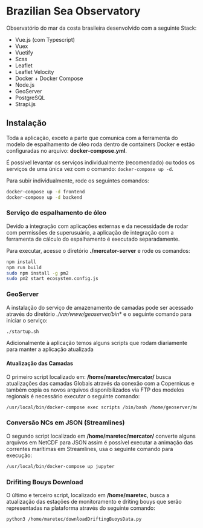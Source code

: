 # Brazilian Sea Observatory

Observatório do mar da costa brasileira desenvolvido com a seguinte Stack:

- Vue.js (com Typescript)
- Vuex
- Vuetify
- Scss
- Leaflet
- Leaflet Velocity
- Docker + Docker Compose
- Node.js
- GeoServer
- PostgreSQL
- Strapi.js

## Instalação

Toda a aplicação, exceto a parte que comunica com a ferramenta do modelo de espalhamento de óleo roda dentro de containers Docker e estão configuradas no arquivo: **docker-compose.yml**.

É possível levantar os serviços individualmente (recomendado) ou todos os serviços de uma única vez com o comando: `docker-compose up -d`.

Para subir individualmente, rode os seguintes comandos:

```bash
docker-compose up -d frontend
docker-compose up -d backend
```

### Serviço de espalhamento de óleo

Devido a integração com aplicações externas e da necessidade de rodar com permissões de superusuário, a aplicação de integração com a ferramenta de cálculo do espalhamento é executado separadamente.

Para executar, acesse o diretório **./mercator-server** e rode os comandos:

```bash
npm install
npm run build
sudo npm install -g pm2
sudo pm2 start ecosystem.config.js
```

### GeoServer

A instalação do serviço de amazenamento de camadas pode ser acessado através do diretório **./var/www/geoserver*/bin** e o seguinte comando para iniciar o serviço:

```bash
./startup.sh
```

Adicionalmente à aplicação temos alguns scripts que rodam diariamente para manter a aplicação atualizada

#### Atualização das Camadas

O primeiro script localizado em: **/home/maretec/mercator/** busca atualizações das camadas Globais através da conexão com a Copernicus e também copia os novos arquivos disponibilizados via FTP dos modelos regionais é necessário executar o seguinte comando:

```bash
/usr/local/bin/docker-compose exec scripts /bin/bash /home/geoserver/mercator_routine_products/routineMercatorOperational.sh
```

### Conversão NCs em JSON (Streamlines)

O segundo script localizado em **/home/maretec/mercator/** converte alguns arquivos em NetCDF para JSON assim é possível executar a animação das correntes marítimas em Streamlines, usa o seguinte comando para execução:

```bash
/usr/local/bin/docker-compose up jupyter
```

### Drifiting Bouys Download 

O último e terceiro script, localizado em **/home/maretec**, busca a atualização das estações de monitoramento e driting bouys que serão representadas na plataforma através do seguinte comando:

```bash
python3 /home/maretec/downloadDriftingBuoysData.py
```